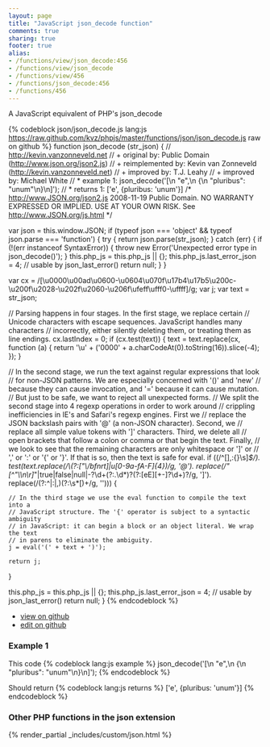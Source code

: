 ```yaml
---
layout: page
title: "JavaScript json_decode function"
comments: true
sharing: true
footer: true
alias:
- /functions/view/json_decode:456
- /functions/view/json_decode
- /functions/view/456
- /functions/json_decode:456
- /functions/456
---
```

<!-- Generated by Rakefile:build -->
A JavaScript equivalent of PHP's json_decode

{% codeblock json/json_decode.js lang:js https://raw.github.com/kvz/phpjs/master/functions/json/json_decode.js raw on github %}
function json_decode (str_json) {
  // http://kevin.vanzonneveld.net
  // +      original by: Public Domain (http://www.json.org/json2.js)
  // + reimplemented by: Kevin van Zonneveld (http://kevin.vanzonneveld.net)
  // +      improved by: T.J. Leahy
  // +      improved by: Michael White
  // *        example 1: json_decode('[\n    "e",\n    {\n    "pluribus": "unum"\n}\n]');
  // *        returns 1: ['e', {pluribus: 'unum'}]
/*
    http://www.JSON.org/json2.js
    2008-11-19
    Public Domain.
    NO WARRANTY EXPRESSED OR IMPLIED. USE AT YOUR OWN RISK.
    See http://www.JSON.org/js.html
  */

  var json = this.window.JSON;
  if (typeof json === 'object' && typeof json.parse === 'function') {
    try {
      return json.parse(str_json);
    } catch (err) {
      if (!(err instanceof SyntaxError)) {
        throw new Error('Unexpected error type in json_decode()');
      }
      this.php_js = this.php_js || {};
      this.php_js.last_error_json = 4; // usable by json_last_error()
      return null;
    }
  }

  var cx = /[\u0000\u00ad\u0600-\u0604\u070f\u17b4\u17b5\u200c-\u200f\u2028-\u202f\u2060-\u206f\ufeff\ufff0-\uffff]/g;
  var j;
  var text = str_json;

  // Parsing happens in four stages. In the first stage, we replace certain
  // Unicode characters with escape sequences. JavaScript handles many characters
  // incorrectly, either silently deleting them, or treating them as line endings.
  cx.lastIndex = 0;
  if (cx.test(text)) {
    text = text.replace(cx, function (a) {
      return '\\u' + ('0000' + a.charCodeAt(0).toString(16)).slice(-4);
    });
  }

  // In the second stage, we run the text against regular expressions that look
  // for non-JSON patterns. We are especially concerned with '()' and 'new'
  // because they can cause invocation, and '=' because it can cause mutation.
  // But just to be safe, we want to reject all unexpected forms.
  // We split the second stage into 4 regexp operations in order to work around
  // crippling inefficiencies in IE's and Safari's regexp engines. First we
  // replace the JSON backslash pairs with '@' (a non-JSON character). Second, we
  // replace all simple value tokens with ']' characters. Third, we delete all
  // open brackets that follow a colon or comma or that begin the text. Finally,
  // we look to see that the remaining characters are only whitespace or ']' or
  // ',' or ':' or '{' or '}'. If that is so, then the text is safe for eval.
  if ((/^[\],:{}\s]*$/).
  test(text.replace(/\\(?:["\\\/bfnrt]|u[0-9a-fA-F]{4})/g, '@').
  replace(/"[^"\\\n\r]*"|true|false|null|-?\d+(?:\.\d*)?(?:[eE][+\-]?\d+)?/g, ']').
  replace(/(?:^|:|,)(?:\s*\[)+/g, ''))) {

    // In the third stage we use the eval function to compile the text into a
    // JavaScript structure. The '{' operator is subject to a syntactic ambiguity
    // in JavaScript: it can begin a block or an object literal. We wrap the text
    // in parens to eliminate the ambiguity.
    j = eval('(' + text + ')');

    return j;
  }

  this.php_js = this.php_js || {};
  this.php_js.last_error_json = 4; // usable by json_last_error()
  return null;
}
{% endcodeblock %}

 - [view on github](https://github.com/kvz/phpjs/blob/master/functions/json/json_decode.js)
 - [edit on github](https://github.com/kvz/phpjs/edit/master/functions/json/json_decode.js)

### Example 1
This code
{% codeblock lang:js example %}
json_decode('[\n    "e",\n    {\n    "pluribus": "unum"\n}\n]');
{% endcodeblock %}

Should return
{% codeblock lang:js returns %}
['e', {pluribus: 'unum'}]
{% endcodeblock %}


### Other PHP functions in the json extension
{% render_partial _includes/custom/json.html %}
